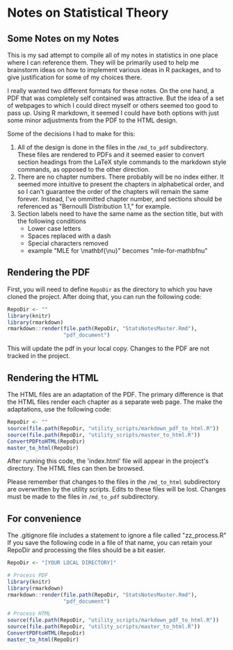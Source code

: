 Notes on Statistical Theory
===============

## Some Notes on my Notes
This is my sad attempt to compile all of my notes in statistics in one place where I can reference them.  They will be primarily used to help me brainstorm ideas on how to implement
various ideas in R packages, and to give justification for some of my choices there.

I really wanted two different formats for these notes.  On the one hand, a PDF that was completely self contained was attractive.  But the idea of a set of webpages to which I could direct myself or others seemed too good to pass up.  Using R markdown, it seemed I could have
both options with just some minor adjustments from the PDF to the HTML design.

Some of the decisions I had to make for this:
1. All of the design is done in the files in the `/md_to_pdf` subdirectory.  These files are
rendered to PDFs and it seemed easier to convert section headings from the LaTeX style 
commands to the markdown style commands, as opposed to the other direction.
2. There are no chapter numbers.  There probably will be no index either.  It seemed 
more intuitive to present the chapters in alphabetical order, and so I can't guarantee the
order of the chapters will remain the same forever.  Instead, I've ommitted chapter number, and
sections should be referenced as "Bernoulli Distribution 1.1," for example.
3. Section labels need to have the same name as the section title, but with the following
conditions
    * Lower case letters
    * Spaces replaced with a dash
    * Special characters removed
    * example "MLE for \mathbf{\nu}" becomes "mle-for-mathbfnu"


## Rendering the PDF

First, you will need to define `RepoDir` as the directory to which you have cloned
the project.  After doing that, you can run the following code:

```r
RepoDir <- ""
library(knitr)
library(rmarkdown)
rmarkdown::render(file.path(RepoDir, "StatsNotesMaster.Rmd"),
                  "pdf_document")
```

This will update the pdf in your local copy.  Changes to the PDF are not tracked in the 
project.


## Rendering the HTML

The HTML files are an adaptation of the PDF. The primary difference is that the HTML files
render each chapter as a separate web page.  The make the adaptations, use the following 
code:

```r
RepoDir <- ""
source(file.path(RepoDir, "utility_scripts/markdown_pdf_to_html.R"))
source(file.path(RepoDir, "utility_scripts/master_to_html.R"))
ConvertPDFtoHTML(RepoDir)
master_to_html(RepoDir)
```

After running this code, the 'index.html' file will appear in the project's directory.
The HTML files can then be browsed.

Please remember that changes to the files in the `/md_to_html` subdirectory are overwritten by the utility scripts.  Edits to these files will be lost.  Changes must be made to the files in `/md_to_pdf` subdirectory.

## For convenience
The .gitignore file includes a statement to ignore a file called "zz_process.R"  If you save 
the following code in a file of that name, you can retain your RepoDir and processing the
files should be a bit easier.

```r
RepoDir <- "[YOUR LOCAL DIRECTORY]"

# Process PDF
library(knitr)
library(rmarkdown)
rmarkdown::render(file.path(RepoDir, "StatsNotesMaster.Rmd"),
                  "pdf_document")

# Process HTML
source(file.path(RepoDir, "utility_scripts/markdown_pdf_to_html.R"))
source(file.path(RepoDir, "utility_scripts/master_to_html.R"))
ConvertPDFtoHTML(RepoDir)
master_to_html(RepoDir)
```